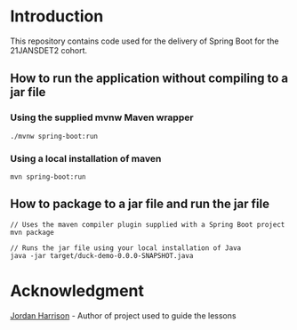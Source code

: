 # Introduction

This repository contains code used for the delivery of Spring Boot for the 21JANSDET2 cohort.

## How to run the application without compiling to a jar file

### Using the supplied mvnw Maven wrapper

```
./mvnw spring-boot:run
```

### Using a local installation of maven

```
mvn spring-boot:run
```

## How to package to a jar file and run the jar file

```
// Uses the maven compiler plugin supplied with a Spring Boot project
mvn package

// Runs the jar file using your local installation of Java
java -jar target/duck-demo-0.0.0-SNAPSHOT.java
```

# Acknowledgment

[Jordan Harrison](https://github.com/JHarry444/SpringDucks) - Author of project used to guide the lessons
